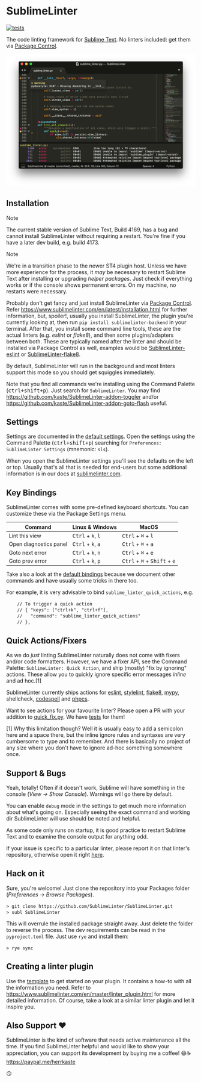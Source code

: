 SublimeLinter
=============

[
![tests](https://github.com/SublimeLinter/SublimeLinter/actions/workflows/test.yml/badge.svg)
](https://github.com/SublimeLinter/SublimeLinter/actions/workflows/test.yml)

The code linting framework for [Sublime Text](http://sublimetext.com/).
No linters included: get them via [Package Control](https://packagecontrol.io/search/SublimeLinter).

<img width="785" src="https://raw.githubusercontent.com/SublimeLinter/SublimeLinter/master/docs/screenshot.png"/>


## Installation 

> [!NOTE]
> The current stable version of Sublime Text, Build 4169, has a bug and cannot install
> SublimeLinter without requiring a restart.  You're fine if you have a later dev build, e.g.
> build 4173.

> [!NOTE]
>
> We're in a transition phase to the newer ST4 plugin host.  Unless we have
> more experience for the process, it _may_ be necessary to restart Sublime Text
> after installing or upgrading _helper packages_.  Just check if everything works
> or if the console shows permanent errors.  On my machine, no restarts were
> necessary.


Probably don't get fancy and just install SublimeLinter via [Package Control](https://packagecontrol.io/search/SublimeLinter).
Refer <https://www.sublimelinter.com/en/latest/installation.html> for further information,
but, spoiler!,
usually you install SublimeLinter, the plugin you're currently looking at, then run `pip install sublimelinter-backend` in your terminal. After that, you install some command line tools, these are the actual linters (e.g. _eslint_ or _flake8_),
and then some plugins/adapters between both.
These are typically named after the linter and should be installed via Package Control
as well, examples would be [SublimeLinter-eslint](https://packagecontrol.io/packages/SublimeLinter-eslint) or [SublimeLinter-flake8](https://packagecontrol.io/packages/SublimeLinter-flake8).

By default, SublimeLinter will run in the background and most linters support this
mode so you should get squiggles immediately.

Note that you find all commands we're installing using the Command Palette (<kbd>ctrl<em>+</em>shift<em>+</em>p</kbd>). Just search for `SublimeLinter`. You may find <https://github.com/kaste/SublimeLinter-addon-toggler>
and/or <https://github.com/kaste/SublimeLinter-addon-goto-flash> useful.


## Settings

Settings are documented in the [default settings](https://github.com/SublimeLinter/SublimeLinter/blob/master/SublimeLinter.sublime-settings). 
Open the settings using the Command Palette (<kbd>ctrl<em>+</em>shift<em>+</em>p</kbd>) searching for `Preferences: SublimeLinter Settings` (mnemonic: `sls`).

When you open the SublimeLinter settings you'll see the defaults on the left
or top. Usually that's all that is needed for end-users but some additional information
is in our docs at [sublimelinter.com](https://www.sublimelinter.com/en/latest/linter_settings.html).


## Key Bindings

SublimeLinter comes with some pre-defined keyboard shortcuts. You can customize these via the Package Settings menu.

| Command | Linux & Windows | MacOS |
|---|---|---|
| Lint this view | <kbd>Ctrl</kbd> + <kbd>k</kbd>, <kbd>l</kbd> | <kbd>Ctrl</kbd> + <kbd>⌘</kbd> + <kbd>l</kbd> |
| Open diagnostics panel | <kbd>Ctrl</kbd> + <kbd>k</kbd>, <kbd>a</kbd> | <kbd>Ctrl</kbd> + <kbd>⌘</kbd> + <kbd>a</kbd> |
| Goto next error | <kbd>Ctrl</kbd> + <kbd>k</kbd>, <kbd>n</kbd> | <kbd>Ctrl</kbd> + <kbd>⌘</kbd> + <kbd>e</kbd> |
| Goto prev error | <kbd>Ctrl</kbd> + <kbd>k</kbd>, <kbd>p</kbd> | <kbd>Ctrl</kbd> + <kbd>⌘</kbd> + <kbd>Shift</kbd> + <kbd>e</kbd> |

Take also a look at the [default bindings](<https://github.com/SublimeLinter/SublimeLinter/blob/master/keymaps/Default (Windows).sublime-keymap>) because
we document other commands and have usually some tricks in there too.

For example, it is very advisable to bind `sublime_linter_quick_actions`, e.g.

```jsonc
    // To trigger a quick action
    // { "keys": ["ctrl+k", "ctrl+f"],
    //   "command": "sublime_linter_quick_actions"
    // },
```


## Quick Actions/Fixers

As we do *just* linting SublimeLinter naturally does not come with fixers 
and/or code formatters. However, we have a fixer API, see the Command Palette: `SublimeLinter: Quick Action`, and ship (mostly) 
"fix by ignoring" actions. These allow you to quickly ignore specific error messages *inline* and ad hoc.[1]

SublimeLinter currently ships actions for
[eslint](https://github.com/SublimeLinter/SublimeLinter-eslint),
[stylelint](https://github.com/SublimeLinter/SublimeLinter-stylelint),
[flake8](https://github.com/SublimeLinter/SublimeLinter-flake8),
[mypy](https://github.com/fredcallaway/SublimeLinter-contrib-mypy),
shellcheck,
[codespell](https://github.com/kaste/SublimeLinter-contrib-codespell)
and
[phpcs](https://github.com/SublimeLinter/SublimeLinter-phpcs).

Want to see actions for your favourite linter? Please open a PR with your addition to
[quick_fix.py](https://github.com/SublimeLinter/SublimeLinter/blob/master/lint/quick_fix.py).
We have [tests](https://github.com/SublimeLinter/SublimeLinter/tree/master/tests/test_ignore_fixers.py) for them!

[1]  Why this limitation though? Well it is usually easy to add a semicolon here and a space there, but the inline ignore rules and syntaxes are very cumbersome to type and to remember. And there is basically no project of any size where you don't have to ignore ad-hoc something somewhere once.


## Support & Bugs

Yeah, totally! Often if it doesn't work, Sublime will have something in the
console (*View -> Show Console*). Warnings will go there by default.

You can enable `debug` mode in the settings to get much more information about what's going on.
Especially seeing the exact command and working dir SublimeLinter will use
should be noted and helpful.

As some code only runs on startup, it is good practice to restart Sublime Text
and to examine the console output for anything odd.

If your issue is specific to a particular linter, please report it on that linter's repository,
otherwise open it right [here](https://github.com/SublimeLinter/SublimeLinter/issues).


## Hack on it

Sure, you're welcome! Just clone the repository into your Packages folder (*Preferences -> Browse Packages*).

```shell
> git clone https://github.com/SublimeLinter/SublimeLinter.git
> subl SublimeLinter
```

This will overrule the installed package straight away.  Just delete the folder
to reverse the process.  The dev requirements can be read in the `pyproject.toml` file.
Just use `rye` and install them:

```shell
> rye sync
```


## Creating a linter plugin

Use the [template](https://github.com/SublimeLinter/SublimeLinter-template) to get started on your plugin.
It contains a how-to with all the information you need. Refer to <https://www.sublimelinter.com/en/master/linter_plugin.html> for more detailed information. Of course, take a look at a similar linter plugin and let it inspire you.


## Also Support :heart:

SublimeLinter is the kind of software that needs active maintenance all the time.
If you find SublimeLinter helpful and would like to show your appreciation, you can support
its development by buying me a coffee! :smile::coffee: <https://paypal.me/herrkaste>

:smirk:
